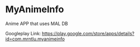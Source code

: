 # MyAnimeInfo
Anime APP that uses MAL DB

Googleplay Link: https://play.google.com/store/apps/details?id=com.mrntlu.myanimeinfo
